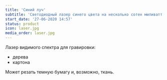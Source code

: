 ```yaml
---
title: 'Синий луч'
subtitle: 'Светодиодный лазер синего цвета на несколько сотен миливатт.'
start_date: '27-06-2020 14:57'
status: product
icon: laser.jpg
media_order: laser.jpg
---
```


Лазер видимого спектра для гравировки:
- дерева
- картона

Может резать темную бумагу и, возможно, ткань.